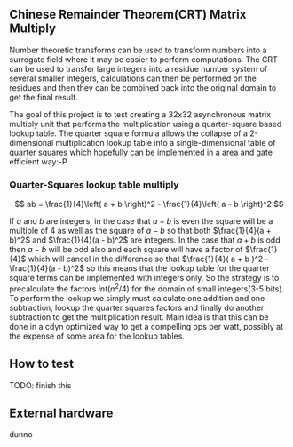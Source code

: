 <!---

This file is used to generate your project datasheet. Please fill in the information below and delete any unused
sections.

You can also include images in this folder and reference them in the markdown. Each image must be less than
512 kb in size, and the combined size of all images must be less than 1 MB.
-->

## Chinese Remainder Theorem(CRT) Matrix Multiply

Number theoretic transforms can be used to transform numbers into a surrogate field where it may be easier 
to perform computations. The CRT can be used to transfer large integers into a residue number system of several
smaller integers, calculations can then be performed on the residues and then they can be combined back into the
original domain to get the final result.

The goal of this project is to test creating a 32x32 asynchronous matrix multiply unit that performs the
multiplication using a quarter-square based lookup table. The quarter square formula allows the collapse
of a 2-dimensional multiplication lookup table into a single-dimensional table of quarter squares which
hopefully can be implemented in a area and gate efficient way:-P

### Quarter-Squares lookup table multiply

$$ ab = \frac{1}{4}\left( a + b \right)^2 - \frac{1}{4}\left( a - b \right)^2 $$

If $a$ and $b$ are integers, in the case that $a + b$ is even the square will be a multiple of 4 
as well as the square of $a - b$ so that both $\frac{1}{4}(a + b)^2$ and $\frac{1}{4}(a - b)^2$ are integers. 
In the case that $a + b$ is odd then $a - b$ will be odd also and each square will have a factor of $\frac{1}{4}$ 
which will cancel in the difference so that $\frac{1}{4}( a + b )^2 - \frac{1}{4}(a - b)^2$ so this means that
the lookup table for the quarter square terms can be implemented with integers only. So the strategy is to 
precalculate the factors $int(n^2/4)$ for the domain of small integers(3-5 bits). To perform the lookup we
simply must calculate one addition and one subtraction, lookup the quarter squares factors and finally do another 
subtraction to get the multiplication result. Main idea is that this can be done in a cdyn optimized way to
get a compelling ops per watt, possibly at the expense of some area for the lookup tables.

### 

## How to test

TODO: finish this

## External hardware

dunno
